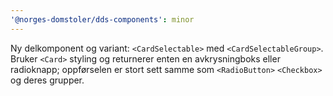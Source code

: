 ```yaml
---
'@norges-domstoler/dds-components': minor
---
```


Ny delkomponent og variant: `<CardSelectable>` med `<CardSelectableGroup>`. Bruker `<Card>` styling og returnerer enten en avkrysningboks eller radioknapp; oppførselen er stort sett samme som `<RadioButton>` `<Checkbox>` og deres grupper.
